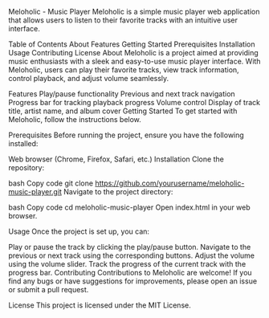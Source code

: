 Meloholic - Music Player
Meloholic is a simple music player web application that allows users to listen to their favorite tracks with an intuitive user interface.

Table of Contents
About
Features
Getting Started
Prerequisites
Installation
Usage
Contributing
License
About
Meloholic is a project aimed at providing music enthusiasts with a sleek and easy-to-use music player interface. With Meloholic, users can play their favorite tracks, view track information, control playback, and adjust volume seamlessly.

Features
Play/pause functionality
Previous and next track navigation
Progress bar for tracking playback progress
Volume control
Display of track title, artist name, and album cover
Getting Started
To get started with Meloholic, follow the instructions below.

Prerequisites
Before running the project, ensure you have the following installed:

Web browser (Chrome, Firefox, Safari, etc.)
Installation
Clone the repository:

bash
Copy code
git clone https://github.com/yourusername/meloholic-music-player.git
Navigate to the project directory:

bash
Copy code
cd meloholic-music-player
Open index.html in your web browser.

Usage
Once the project is set up, you can:

Play or pause the track by clicking the play/pause button.
Navigate to the previous or next track using the corresponding buttons.
Adjust the volume using the volume slider.
Track the progress of the current track with the progress bar.
Contributing
Contributions to Meloholic are welcome! If you find any bugs or have suggestions for improvements, please open an issue or submit a pull request.

License
This project is licensed under the MIT License.

